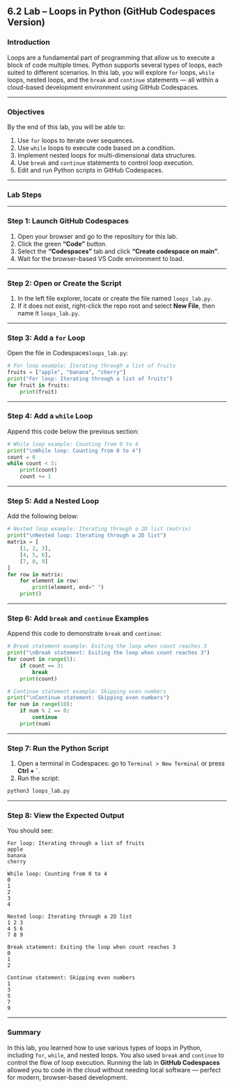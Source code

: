 ## 6.2 Lab – Loops in Python (GitHub Codespaces Version)

### **Introduction**

Loops are a fundamental part of programming that allow us to execute a block of code multiple times. Python supports several types of loops, each suited to different scenarios. In this lab, you will explore `for` loops, `while` loops, nested loops, and the `break` and `continue` statements — all within a cloud-based development environment using GitHub Codespaces.

---

### **Objectives**

By the end of this lab, you will be able to:

1. Use `for` loops to iterate over sequences.
2. Use `while` loops to execute code based on a condition.
3. Implement nested loops for multi-dimensional data structures.
4. Use `break` and `continue` statements to control loop execution.
5. Edit and run Python scripts in GitHub Codespaces.

---

### **Lab Steps**

---

### **Step 1: Launch GitHub Codespaces**

1. Open your browser and go to the repository for this lab.
2. Click the green **“Code”** button.
3. Select the **“Codespaces”** tab and click **“Create codespace on main”**.
4. Wait for the browser-based VS Code environment to load.

---

### **Step 2: Open or Create the Script**

1. In the left file explorer, locate or create the file named `loops_lab.py`.
2. If it does not exist, right-click the repo root and select **New File**, then name it `loops_lab.py`.

---

### **Step 3: Add a `for` Loop**

Open the file in Codespaces`loops_lab.py`:

```python
# For loop example: Iterating through a list of fruits
fruits = ["apple", "banana", "cherry"]
print("For loop: Iterating through a list of fruits")
for fruit in fruits:
    print(fruit)
```

---

### **Step 4: Add a `while` Loop**

Append this code below the previous section:

```python
# While loop example: Counting from 0 to 4
print("\nWhile loop: Counting from 0 to 4")
count = 0
while count < 5:
    print(count)
    count += 1
```

---

### **Step 5: Add a Nested Loop**

Add the following below:

```python
# Nested loop example: Iterating through a 2D list (matrix)
print("\nNested loop: Iterating through a 2D list")
matrix = [
    [1, 2, 3],
    [4, 5, 6],
    [7, 8, 9]
]
for row in matrix:
    for element in row:
        print(element, end=" ")
    print()
```

---

### **Step 6: Add `break` and `continue` Examples**

Append this code to demonstrate `break` and `continue`:

```python
# Break statement example: Exiting the loop when count reaches 3
print("\nBreak statement: Exiting the loop when count reaches 3")
for count in range(5):
    if count == 3:
        break
    print(count)

# Continue statement example: Skipping even numbers
print("\nContinue statement: Skipping even numbers")
for num in range(10):
    if num % 2 == 0:
        continue
    print(num)
```

---

### **Step 7: Run the Python Script**

1. Open a terminal in Codespaces: go to `Terminal > New Terminal` or press **Ctrl + \`**.
2. Run the script:

```bash
python3 loops_lab.py
```

---

### **Step 8: View the Expected Output**

You should see:

```
For loop: Iterating through a list of fruits
apple
banana
cherry

While loop: Counting from 0 to 4
0
1
2
3
4

Nested loop: Iterating through a 2D list
1 2 3 
4 5 6 
7 8 9 

Break statement: Exiting the loop when count reaches 3
0
1
2

Continue statement: Skipping even numbers
1
3
5
7
9
```

---

### **Summary**

In this lab, you learned how to use various types of loops in Python, including `for`, `while`, and nested loops. You also used `break` and `continue` to control the flow of loop execution. Running the lab in **GitHub Codespaces** allowed you to code in the cloud without needing local software — perfect for modern, browser-based development.
